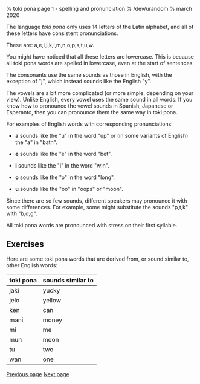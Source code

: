 % toki pona page 1 - spelling and pronunciation
% /dev/urandom
% march 2020

The language *toki pona* only uses 14 letters of the Latin alphabet, and all of
these letters have consistent pronunciations. 

These are: a,e,i,j,k,l,m,n,o,p,s,t,u,w.

You might have noticed that all these letters are lowercase. This is because all
toki pona words are spelled in lowercase, even at the start of sentences.

The consonants use the same sounds as those in English, with the exception of
"j", which instead sounds like the English "y".

The vowels are a bit more complicated (or more simple, depending on your view).
Unlike English, every vowel uses the same sound in all words. If you know how
to pronounce the vowel sounds in Spanish, Japanese or Esperanto, then you can
pronounce them the same way in toki pona.

For examples of English words with corresponding pronunciations:

* **a** sounds like the "u" in the word "up" or (in some variants of English)
  the "a" in "bath".

* **e** sounds like the "e" in the word "bet".

* **i** sounds like the "i" in the word "win".

* **o** sounds like the "o" in the word "long".

* **u** sounds like the "oo" in "oops" or "moon".

Since there are so few sounds, different speakers may pronounce it with some
differences. For example, some might substitute the sounds "p,t,k" with "b,d,g".

All toki pona words are pronounced with stress on their first syllable.

## Exercises 

Here are some toki pona words that are derived from, or sound similar to, other
English words:

| toki pona | sounds similar to |
|-----------|-------------------|
| jaki      | yucky             |
| jelo      | yellow            |
| ken       | can               |
| mani      | money             |
| mi        | me                |
| mun       | moon              |
| tu        | two               |
| wan       | one               |

[Previous page](0.html) [Next page](2.html)
